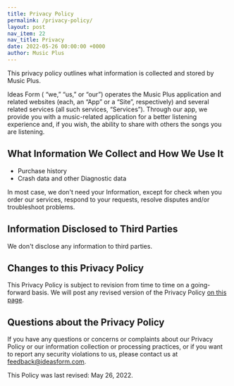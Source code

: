 ```yaml
---
title: Privacy Policy
permalink: /privacy-policy/
layout: post
nav_item: 22
nav_title: Privacy
date: 2022-05-26 00:00:00 +0000
author: Music Plus
---
```


This privacy policy outlines what information is collected and stored by Music Plus.

Ideas Form ( “we,” “us,” or “our”) operates the Music Plus application and related websites (each, an “App” or a “Site”, respectively) and several related services (all such services, “Services”). Through our app, we provide you with a music-related application for a better listening experience and, if you wish, the ability to share with others the songs you are listening.

## What Information We Collect and How We Use It

* Purchase history
* Crash data and other Diagnostic data

In most case, we don't need your Information, except for check when you order our services, respond to your requests, resolve disputes and/or troubleshoot problems.

## Information Disclosed to Third Parties

We don't disclose any information to third parties.

## Changes to this Privacy Policy

This Privacy Policy is subject to revision from time to time on a going-forward basis. We will post any revised version of the Privacy Policy [on this page](https://music.ideasform.com/privacy-policy).

## Questions about the Privacy Policy

If you have any questions or concerns or complaints about our Privacy Policy or our information collection or processing practices, or if you want to report any security violations to us, please contact us at [feedback@ideasform.com](mailto:feedback@ideasform.com).

This Policy was last revised: May 26, 2022.